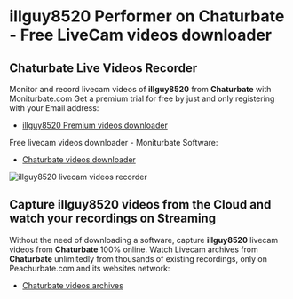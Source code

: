 # illguy8520 Performer on Chaturbate - Free LiveCam videos downloader

## Chaturbate Live Videos Recorder

Monitor and record livecam videos of **illguy8520** from **Chaturbate** with Moniturbate.com
Get a premium trial for free by just and only registering with your Email address:
* [illguy8520 Premium videos downloader](https://moniturbate.com/request-demo-licence-key.html)

Free livecam videos downloader - Moniturbate Software:
* [Chaturbate videos downloader](https://moniturbate.com/moniturbate-download-software.html)

![illguy8520 livecam videos recorder](https://peachurnet.com/templates/moniturbate-software.png)


## Capture illguy8520 videos from the Cloud and watch your recordings on Streaming

Without the need of downloading a software, capture **illguy8520** livecam videos from **Chaturbate** 100% online.
Watch Livecam archives from **Chaturbate** unlimitedly from thousands of existing recordings, only on Peachurbate.com and its websites network:
* [Chaturbate videos archives](https://peachurnet.com/)